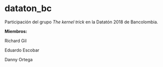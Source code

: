 # dataton_bc
Participación del grupo *The kernel trick* en la Datatón 2018 de Bancolombia.

**Miembros:**

Richard Gil

Eduardo Escobar

Danny Ortega
